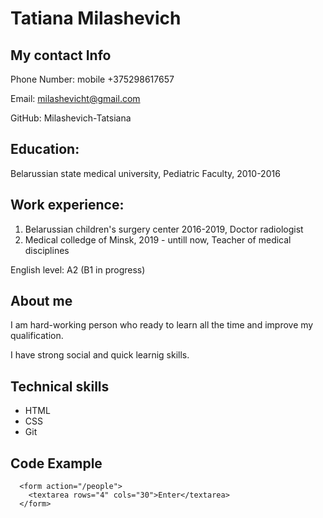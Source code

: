 # Tatiana Milashevich 

## My contact Info

Phone Number: mobile +375298617657

Email: milashevicht@gmail.com

GitHub: Milashevich-Tatsiana

## Education: 

Belarussian state medical university, Pediatric Faculty, 2010-2016

## Work experience: 
1. Belarussian children's surgery center 2016-2019, Doctor radiologist
2. Medical colledge of Minsk, 2019 - untill now, Teacher of medical disciplines

English level: A2 (B1 in progress)

## About me

I am hard-working person who ready to learn all the time and improve my qualification.

I have strong social and quick learnig skills.

## Technical skills
* HTML
* CSS
* Git

## Code Example



  ``` 
    <form action="/people">
      <textarea rows="4" cols="30">Enter</textarea>
    </form>